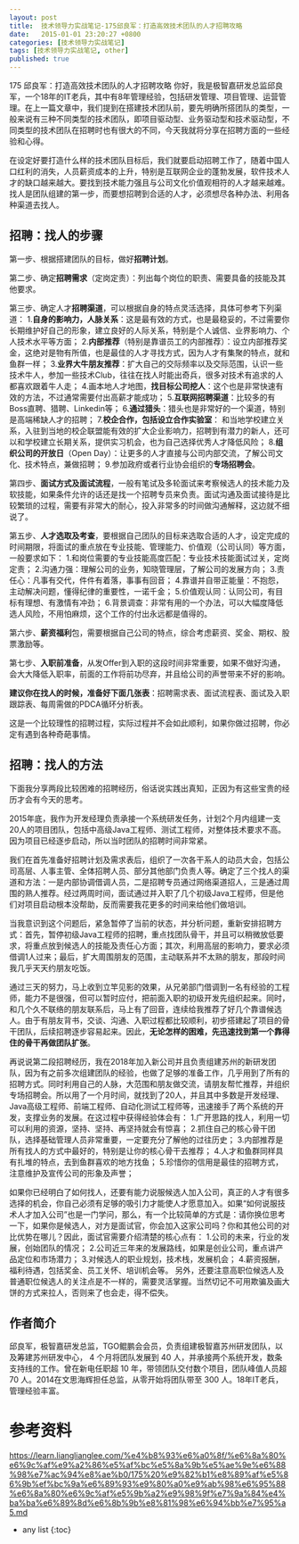 ```yaml
---
layout: post
title:  技术领导力实战笔记-175邱良军：打造高效技术团队的人才招聘攻略
date:   2015-01-01 23:20:27 +0800
categories: [技术领导力实战笔记]
tags: [技术领导力实战笔记, other]
published: true
---
```




175 邱良军：打造高效技术团队的人才招聘攻略
你好，我是极智嘉研发总监邱良军，一个18年的IT老兵，其中有8年管理经验，包括研发管理、项目管理、运营管理。在上一篇文章中，我们提到在搭建技术团队前，要先明确所搭团队的类型，一般来说有三种不同类型的技术团队，即项目驱动型、业务驱动型和技术驱动型，不同类型的技术团队在招聘时也有很大的不同，今天我就将分享在招聘方面的一些经验和心得。

在设定好要打造什么样的技术团队目标后，我们就要启动招聘工作了，随着中国人口红利的消失，人员薪资成本的上升，特别是互联网企业的蓬勃发展，软件技术人才的缺口越来越大。要找到技术能力强且与公司文化价值观相符的人才越来越难。找人是团队组建的第一步，而要想招聘到合适的人才，必须想尽各种办法、利用各种渠道去找人。

## 招聘：找人的步骤

第一步、根据搭建团队的目标，做好**招聘计划**。

第二步、确定**招聘需求**（定岗定责）：列出每个岗位的职责、需要具备的技能及其他要求。

第三步、确定人才**招聘渠道**，可以根据自身的特点灵活选择，具体可参考下列渠道： 1.**自身的影响力，人脉关系**：这是最有效的方式，也是最稳妥的，不过需要你长期维护好自己的形象，建立良好的人际关系，特别是个人诚信、业界影响力、个人技术水平等方面； 2.**内部推荐**（特别是靠谱员工的内部推荐）：设立内部推荐奖金，这绝对是物有所值，也是最佳的人才寻找方式，因为人才有集聚的特点，就和鱼群一样； 3.**业界大牛朋友推荐**：扩大自己的交际频率以及交际范围，认识一些技术牛人，参加一些技术Club，往往在找人时能出奇兵，很多对技术有追求的人都喜欢跟着牛人走； 4.画本地人才地图，**找目标公司挖人**：这个也是非常快速有效的方法，不过通常需要付出高薪才能成功； 5.**互联网招聘渠道**：比较多的有Boss直聘、猎聘、Linkedin等； 6.**通过猎头**：猎头也是非常好的一个渠道，特别是高端稀缺人才的招聘； 7.**校企合作，包括设立合作实验室**： 和当地学校建立关系，入驻到当地的校企联盟能有效的扩大企业影响力，招聘到有潜力的新人，还可以和学校建立长期关系，提供实习机会，也为自己选择优秀人才降低风险； 8.**组织公司的开放日**（Open Day）：让更多的人才直接与公司内部交流，了解公司文化、技术特点，兼做招聘； 9.参加政府或者行业协会组织的**专场招聘会**。

第四步、**面试方式及面试流程**，一般有笔试及多轮面试来考察候选人的技术能力及软技能，如果条件允许的话还是找一个招聘专员来负责。面试沟通及面试接待是比较繁琐的过程，需要有非常大的耐心，投入非常多的时间做沟通解释，这边就不细说了。

第五步、**人才选取及考查**，要根据自己团队的目标来选取合适的人才，设定完成的时间期限，将面试的重点放在专业技能、管理能力、价值观（公司认同）等方面，一般要求如下： 1.和岗位需要的专业技能高度匹配：专业技术技能面试过关，定岗定责； 2.沟通力强：理解公司的业务，知晓管理层，了解公司的发展方向； 3.责任心：凡事有交代，件件有着落，事事有回音； 4.靠谱并自带正能量：不抱怨，主动解决问题，懂得纪律的重要性，一诺千金； 5.价值观认同：认同公司，有目标有理想、有激情有冲劲； 6.背景调查：非常有用的一个办法，可以大幅度降低选人风险，不用怕麻烦，这个工作的付出永远都是值得的。

第六步、**薪资福利**包，需要根据自己公司的特点，综合考虑薪资、奖金、期权、股票激励等。

第七步、**入职前准备**，从发Offer到入职的这段时间非常重要，如果不做好沟通，会大大降低入职率，前面的工作将前功尽弃，并且给公司的声誉带来不好的影响。

**建议你在找人的时候，准备好下面几张表**：招聘需求表、面试流程表、面试及入职跟踪表、每周需做的PDCA循环分析表。

这是一个比较理性的招聘过程，实际过程并不会如此顺利，如果你做过招聘，你必定有遇到各种奇葩事情。

## 招聘：找人的方法

下面我分享两段比较困难的招聘经历，俗话说实践出真知，正因为有这些宝贵的经历才会有今天的思考。

2015年底，我作为开发经理负责承接一个系统研发任务，计划2个月内组建一支20人的项目团队，包括中高级Java工程师、测试工程师，对整体技术要求不高。因为项目已经逐步启动，所以当时团队的招聘时间非常紧。

我们在首先准备好招聘计划及需求表后，组织了一次各干系人的动员大会，包括公司高层、人事主管、全体招聘人员、部分其他部门负责人等。确定了三个找人的渠道和方法：一是内部协调借调人员，二是招聘专员通过网络渠道招人，三是通过周围的熟人推荐。经过两周时间，面试通过并入职了几个初级Java工程师，但是他们对项目启动根本没帮助，反而需要我花更多的时间来给他们做培训。

当我意识到这个问题后，紧急暂停了当前的状态，并分析问题，重新安排招聘方式：首先，暂停初级Java工程师的招聘，重点找团队骨干，并且可以稍微放低要求，将重点放到候选人的技能及责任心方面；其次，利用高层的影响力，要求必须借调1人过来；最后，扩大周围朋友的范围，主动联系并不太熟的朋友，那段时间我几乎天天约朋友吃饭。

通过三天的努力，马上收到立竿见影的效果，从兄弟部门借调到一名有经验的工程师，能力不是很强，但可以暂时应付，把前面入职的初级开发先组织起来。同时，和几个久不联络的朋友联系后，马上有了回音，连续给我推荐了好几个靠谱候选人。由于有朋友背书，交谈、沟通、入职过程都比较顺利，初步搭建起了项目的骨干团队，后续招聘逐步容易起来。因此，**无论怎样的困难，先迅速找到第一个靠得住的骨干再做团队扩张**。

再说说第二段招聘经历，我在2018年加入新公司并且负责组建苏州的新研发团队，因为有之前多次组建团队的经验，也做了足够的准备工作，几乎用到了所有的招聘方式。同时利用自己的人脉，大范围和朋友做交流，请朋友帮忙推荐，并组织专场招聘会。所以用了一个月时间，就找到了20人，并且其中多数是开发经理、Java高级工程师、前端工程师、自动化测试工程师等，迅速接手了两个系统的开发，支撑业务的发展。在这过程中获得经验体会有： 1.广开思路的找人，利用一切可以利用的资源，坚持、坚持、再坚持就会有惊喜； 2.抓住自己的核心骨干团队，选择基础管理人员非常重要，一定要充分了解他的过往历史； 3.内部推荐是所有找人的方式中最好的，特别是让你的核心骨干去推荐； 4.人才和鱼群同样具有扎堆的特点，去到鱼群喜欢的地方找鱼； 5.珍惜你的信用是最佳的招聘方式，注意维护及宣传公司的形象及声誉；

如果你已经明白了如何找人，还要有能力说服候选人加入公司，真正的人才有很多选择的机会，你自己必须有足够的吸引力才能使人才愿意加入。如果“如何说服技术人才加入公司”也是一门学问，那么，有一个比较简单的方式是：请你换位思考一下，如果你是候选人，对方是面试官，你会加入这家公司吗？你和其他公司的对比优势在哪儿？因此，面试官需要介绍清楚的核心点有： 1.公司的未来，行业的发展，创始团队的情况； 2.公司近三年来的发展路线，如果是创业公司，重点讲产品定位和市场潜力； 3.对候选人的职业规划，技术栈，发展机会； 4.薪资报酬，福利待遇，包括奖金、员工关怀、培训机会等。 另外，还要注意高职位候选人及普通职位候选人的关注点是不一样的，需要灵活掌握。当然切记不可用欺骗及画大饼的方式来拉人，否则来了也会走，得不偿失。

## 作者简介

邱良军，极智嘉研发总监，TGO鲲鹏会会员，负责组建极智嘉苏州研发团队，以及筹建苏州研发中心， 4 个月将团队发展到 40 人，并承接两个系统开发，数条支持线的工作。曾在新电任职超 10 年，带领团队交付数个项目，团队峰值人员超 70 人。2014在文思海辉担任总监，从零开始将团队带至 300 人。18年IT老兵，管理经验丰富。




# 参考资料

https://learn.lianglianglee.com/%e4%b8%93%e6%a0%8f/%e6%8a%80%e6%9c%af%e9%a2%86%e5%af%bc%e5%8a%9b%e5%ae%9e%e6%88%98%e7%ac%94%e8%ae%b0/175%20%e9%82%b1%e8%89%af%e5%86%9b%ef%bc%9a%e6%89%93%e9%80%a0%e9%ab%98%e6%95%88%e6%8a%80%e6%9c%af%e5%9b%a2%e9%98%9f%e7%9a%84%e4%ba%ba%e6%89%8d%e6%8b%9b%e8%81%98%e6%94%bb%e7%95%a5.md

* any list
{:toc}
